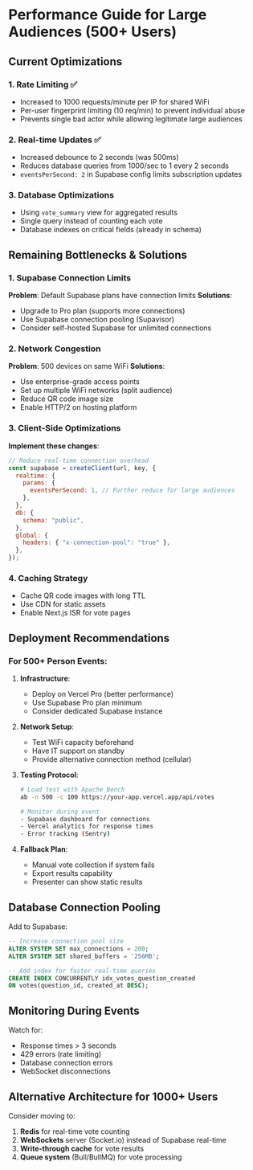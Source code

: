 # Performance Guide for Large Audiences (500+ Users)

## Current Optimizations

### 1. **Rate Limiting** ✅

- Increased to 1000 requests/minute per IP for shared WiFi
- Per-user fingerprint limiting (10 req/min) to prevent individual abuse
- Prevents single bad actor while allowing legitimate large audiences

### 2. **Real-time Updates** ✅

- Increased debounce to 2 seconds (was 500ms)
- Reduces database queries from 1000/sec to 1 every 2 seconds
- `eventsPerSecond: 2` in Supabase config limits subscription updates

### 3. **Database Optimizations**

- Using `vote_summary` view for aggregated results
- Single query instead of counting each vote
- Database indexes on critical fields (already in schema)

## Remaining Bottlenecks & Solutions

### 1. **Supabase Connection Limits**

**Problem**: Default Supabase plans have connection limits
**Solutions**:

- Upgrade to Pro plan (supports more connections)
- Use Supabase connection pooling (Supavisor)
- Consider self-hosted Supabase for unlimited connections

### 2. **Network Congestion**

**Problem**: 500 devices on same WiFi
**Solutions**:

- Use enterprise-grade access points
- Set up multiple WiFi networks (split audience)
- Reduce QR code image size
- Enable HTTP/2 on hosting platform

### 3. **Client-Side Optimizations**

**Implement these changes**:

```javascript
// Reduce real-time connection overhead
const supabase = createClient(url, key, {
  realtime: {
    params: {
      eventsPerSecond: 1, // Further reduce for large audiences
    },
  },
  db: {
    schema: "public",
  },
  global: {
    headers: { "x-connection-pool": "true" },
  },
});
```

### 4. **Caching Strategy**

- Cache QR code images with long TTL
- Use CDN for static assets
- Enable Next.js ISR for vote pages

## Deployment Recommendations

### For 500+ Person Events:

1. **Infrastructure**:
   - Deploy on Vercel Pro (better performance)
   - Use Supabase Pro plan minimum
   - Consider dedicated Supabase instance

2. **Network Setup**:
   - Test WiFi capacity beforehand
   - Have IT support on standby
   - Provide alternative connection method (cellular)

3. **Testing Protocol**:

   ```bash
   # Load test with Apache Bench
   ab -n 500 -c 100 https://your-app.vercel.app/api/votes

   # Monitor during event
   - Supabase dashboard for connections
   - Vercel analytics for response times
   - Error tracking (Sentry)
   ```

4. **Fallback Plan**:
   - Manual vote collection if system fails
   - Export results capability
   - Presenter can show static results

## Database Connection Pooling

Add to Supabase:

```sql
-- Increase connection pool size
ALTER SYSTEM SET max_connections = 200;
ALTER SYSTEM SET shared_buffers = '256MB';

-- Add index for faster real-time queries
CREATE INDEX CONCURRENTLY idx_votes_question_created
ON votes(question_id, created_at DESC);
```

## Monitoring During Events

Watch for:

- Response times > 3 seconds
- 429 errors (rate limiting)
- Database connection errors
- WebSocket disconnections

## Alternative Architecture for 1000+ Users

Consider moving to:

1. **Redis** for real-time vote counting
2. **WebSockets** server (Socket.io) instead of Supabase real-time
3. **Write-through cache** for vote results
4. **Queue system** (Bull/BullMQ) for vote processing
